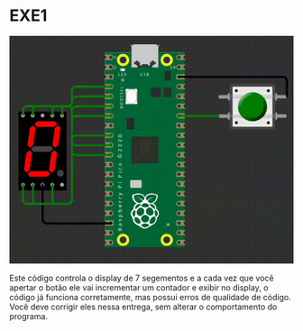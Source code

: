 # EXE1

![](imgs/exe1.gif)

Este código controla o display de 7 segementos e a cada vez que você apertar o botão ele vai incrementar um contador e exibir no display, o código já funciona corretamente, mas possui erros de qualidade de código. Você deve corrigir eles nessa entrega, sem alterar o comportamento do programa.